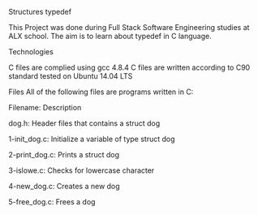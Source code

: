 Structures typedef

This Project was done during Full Stack Software Engineering studies at ALX school. The aim is to learn about typedef in C language.

Technologies

C files are complied using gcc 4.8.4
C files are written according to C90 standard
tested on Ubuntu 14.04 LTS

Files
All of the following files are programs written in C:

Filename:	Description

dog.h:	   Header files that contains a struct dog

1-init_dog.c:	 Initialize a variable of type struct dog

2-print_dog.c:  	Prints a struct dog

3-islowe.c:	    Checks for lowercase character

4-new_dog.c:    	Creates a new dog

5-free_dog.c:   	Frees a dog
